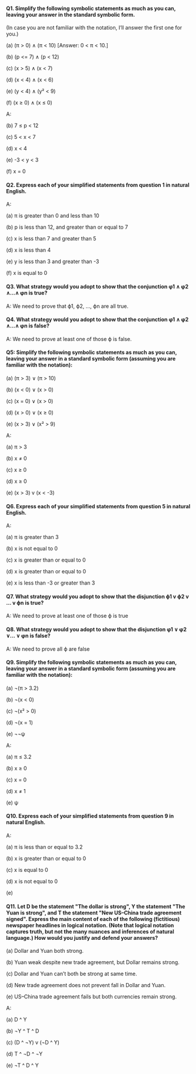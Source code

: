 #### Q1. Simplify the following symbolic statements as much as you can, leaving your answer in the standard symbolic form. 

(In case you are not familiar with the notation, I’ll answer the first one for you.)

(a)  (π > 0) ∧ (π < 10)  [Answer:  0 < π < 10.]

(b)  (p <= 7) ∧ (p < 12)

(c)  (x > 5) ∧ (x < 7)

(d)  (x < 4) ∧ (x < 6)

(e)  (y < 4) ∧ (y² < 9)

(f)  (x ≥ 0) ∧ (x ≤ 0)

A:

(b) 7 ≤ p < 12

(c) 5 < x < 7

(d) x < 4

(e) -3 < y < 3

(f) x = 0

#### Q2. Express each of your simplified statements from question 1 in natural English.

A:

(a) π is greater than 0 and less than 10

(b) p is less than 12, and greater than or equal to 7

(c) x is less than 7 and greater than 5

(d) x is less than 4

(e) y is less than 3 and greater than -3

(f) x is equal to 0

#### Q3. What strategy would you adopt to show that the conjunction φ1 ∧ φ2 ∧...∧ φn is true?

A: We need to prove that ϕ1, ϕ2, ..., ϕn are all true.

#### Q4. What strategy would you adopt to show that the conjunction φ1 ∧ φ2 ∧...∧ φn is false?

A: We need to prove at least one of those ϕ is false.

#### Q5: Simplify the following symbolic statements as much as you can, leaving your answer in a standard symbolic form (assuming you are familiar with the notation):

(a) (π > 3) ∨ (π > 10)

(b) (x < 0) ∨ (x > 0)

(c) (x = 0) ∨ (x > 0)

(d) (x > 0) ∨ (x ≥ 0)

(e) (x > 3) ∨ (x² > 9)

A:

(a) π > 3

(b) x ≠ 0

(c) x ≥ 0

(d) x ≥ 0

(e) (x > 3) v (x < -3)

#### Q6. Express each of your simplified statements from question 5 in natural English.

A:

(a) π is greater than 3

(b) x is not equal to 0

(c) x is greater than or equal to 0

(d) x is greater than or equal to 0

(e) x is less than -3 or greater than 3

#### Q7. What strategy would you adopt to show that the disjunction ϕ1 v ϕ2 v ... v ϕn is true?

A: We need to prove at least one of those ϕ is true

#### Q8. What strategy would you adopt to show that the disjunction φ1 ∨ φ2 ∨... ∨ φn is false?

A: We need to prove all ϕ are false

#### Q9. Simplify the following symbolic statements as much as you can, leaving your answer in a standard symbolic form (assuming you are familiar with the notation):

(a) ¬(π > 3.2)

(b) ¬(x < 0)

(c) ¬(x² > 0)

(d) ¬(x = 1)

(e) ¬¬ψ

A:

(a) π ≤ 3.2

(b) x ≥ 0

(c) x = 0

(d) x ≠ 1

(e) ψ

#### Q10. Express each of your simplified statements from question 9 in natural English.

A:

(a) π is less than or equal to 3.2

(b) x is greater than or equal to 0

(c) x is equal to 0

(d) x is not equal to 0

(e) 

#### Q11. Let D be the statement "The dollar is strong", Y the statement "The Yuan is strong", and T the statement "New US–China trade agreement signed". Express the main content of each of the following (fictitious) newspaper headlines in logical notation. (Note that logical notation captures truth, but not the many nuances and inferences of natural language.) How would you justify and defend your answers?

(a) Dollar and Yuan both strong.

(b) Yuan weak despite new trade agreement, but Dollar remains strong.

(c) Dollar and Yuan can’t both be strong at same time.

(d) New trade agreement does not prevent fall in Dollar and Yuan.

(e) US–China trade agreement fails but both currencies remain strong.

A:

(a) D ^ Y

(b) ¬Y ^ T ^ D

(c) (D ^ ¬Y) v (¬D ^ Y)

(d) T ^ ¬D ^ ¬Y

(e) ¬T ^ D ^ Y
